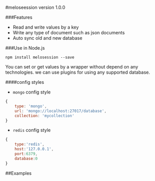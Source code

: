 #meloseession version 1.0.0

###Features
* Read and write values by a key
* Write any type of document such as json documents
* Auto sync old and new database
 
 ###Use in Node.js
 ```
npm install melosession --save
```
You can set or get values by a wrapper without depend on any technologies. we can use plugins for using any supported database.



####config styles
* `mongo` config style
```javascript
{
    type: 'mongo',
    url: 'mongo://localhost:27017/database',
    collection: 'mycollection'
}
```

* `redis` config style
```javascript
{
    type:'redis',
    host:'127.0.0.1',
    port:6379,
    database:0
}
```
##Examples

